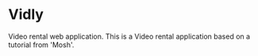 # Vidly
Video rental web application.
This is a Video rental application based on a tutorial from 'Mosh'.
